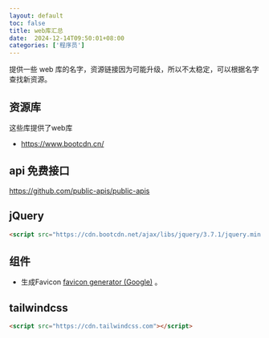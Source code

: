 ```yaml
---
layout: default
toc: false
title: web库汇总
date:  2024-12-14T09:50:01+08:00
categories: ['程序员']
---
```


提供一些 web 库的名字，资源链接因为可能升级，所以不太稳定，可以根据名字查找新资源。

<!--more-->

## 资源库

这些库提供了web库
- https://www.bootcdn.cn/

## api 免费接口

https://github.com/public-apis/public-apis

## jQuery

``` html
<script src="https://cdn.bootcdn.net/ajax/libs/jquery/3.7.1/jquery.min.js"></script>
```

## 组件

- 生成Favicon [favicon generator (Google)](https://www.google.com/search?q=favicon+generator) 。

## tailwindcss

``` html
<script src="https://cdn.tailwindcss.com"></script>
```